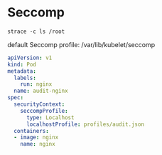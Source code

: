 # Seccomp

```shell
strace -c ls /root
```

default Seccomp profile: /var/lib/kubelet/seccomp

```yaml
apiVersion: v1
kind: Pod
metadata:
  labels:
    run: nginx
  name: audit-nginx
spec:
  securityContext:
    seccompProfile:
      type: Localhost
      localhostProfile: profiles/audit.json
  containers:
  - image: nginx
    name: nginx
```